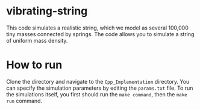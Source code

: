 # vibrating-string
This code simulates a realistic string, which we model as several 100,000 tiny masses connected by springs.
The code allows you to simulate a string of uniform mass density.

# How to run
Clone the directory and navigate to the `Cpp_Implementation` directory.
You can specify the simulation parameters by editing the `params.txt` file.
To run the simulations itself, you first should run the `make command`, then the `make run` command.
